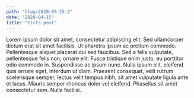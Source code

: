 ```yaml
---
path: "blog/2020-04-15-2"
date: "2020-04-15"
title: "Firts post"
---
```


Lorem ipsum dolor sit amet, consectetur adipiscing elit. Sed ullamcorper dictum erat sit amet facilisis. Ut pharetra ipsum ac pretium commodo. Pellentesque aliquet placerat dui sed faucibus. Sed a felis vulputate, pellentesque felis non, ornare elit. Fusce tristique enim justo, eu porttitor odio commodo in. Suspendisse ac ipsum nunc. Nulla ipsum elit, eleifend quis ornare eget, interdum ut diam. Praesent consequat, velit rutrum scelerisque semper, lectus velit tempus nibh, sit amet vulputate ligula ante et lacus. Mauris semper rhoncus dolor vel eleifend. Phasellus sit amet consectetur sem. Nulla facilisi.